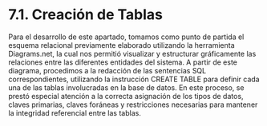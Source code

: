 # 7.1. Creación de Tablas

Para el desarrollo de este apartado, tomamos como punto de partida el esquema relacional previamente elaborado utilizando la herramienta Diagrams.net, la cual nos permitió visualizar y estructurar gráficamente las relaciones entre las diferentes entidades del sistema. A partir de este diagrama, procedimos a la redacción de las sentencias SQL correspondientes, utilizando la instrucción CREATE TABLE para definir cada una de las tablas involucradas en la base de datos. En este proceso, se prestó especial atención a la correcta asignación de los tipos de datos, claves primarias, claves foráneas y restricciones necesarias para mantener la integridad referencial entre las tablas. 
